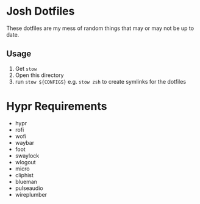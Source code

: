 # Josh Dotfiles
These dotfiles are my mess of random things that may or may not be up to date.


## Usage
1. Get `stow`
2. Open this directory
3. run `stow ${CONFIGS}` e.g. `stow zsh` to create symlinks for the dotfiles



# Hypr Requirements
- hypr
- rofi
- wofi
- waybar
- foot
- swaylock
- wlogout
- micro
- cliphist
- blueman
- pulseaudio
- wireplumber